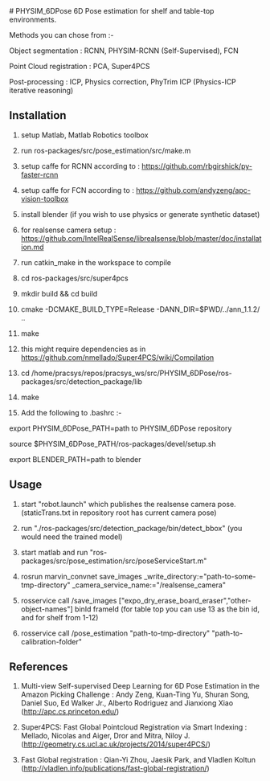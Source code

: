 <snippet>
  <content>
# PHYSIM_6DPose
6D Pose estimation for shelf and table-top environments.

Methods you can chose from :-

Object segmentation : RCNN, PHYSIM-RCNN (Self-Supervised), FCN

Point Cloud registration : PCA, Super4PCS

Post-processing : ICP, Physics correction, PhyTrim ICP (Physics-ICP iterative reasoning)

## Installation

1) setup Matlab, Matlab Robotics toolbox 

2) run ros-packages/src/pose_estimation/src/make.m

2) setup caffe for RCNN according to : https://github.com/rbgirshick/py-faster-rcnn

3) setup caffe for FCN according to : https://github.com/andyzeng/apc-vision-toolbox

4) install blender (if you wish to use physics or generate synthetic dataset)

5) for realsense camera setup : https://github.com/IntelRealSense/librealsense/blob/master/doc/installation.md

6) run catkin_make in the workspace to compile

7) cd ros-packages/src/super4pcs

8) mkdir build && cd build

9) cmake -DCMAKE_BUILD_TYPE=Release -DANN_DIR=$PWD/../ann_1.1.2/ ..

10) make

11) this might require dependencies as in https://github.com/nmellado/Super4PCS/wiki/Compilation

12) cd /home/pracsys/repos/pracsys_ws/src/PHYSIM_6DPose/ros-packages/src/detection_package/lib

13) make

14) Add the following to .bashrc :-

export PHYSIM_6DPose_PATH=path to PHYSIM_6DPose repository

source $PHYSIM_6DPose_PATH/ros-packages/devel/setup.sh

export BLENDER_PATH=path to blender

## Usage

1) start "robot.launch" which publishes the realsense camera pose. (staticTrans.txt in repository root has current camera pose)

2) run "./ros-packages/src/detection_package/bin/detect_bbox" (you would need the trained model)

3) start matlab and run "ros-packages/src/pose_estimation/src/poseServiceStart.m"

4) rosrun marvin_convnet save_images _write_directory:="path-to-some-tmp-directory" _camera_service_name:="/realsense_camera"

5) rosservice call /save_images ["expo_dry_erase_board_eraser","other-object-names"] binId frameId (for table top you can use 13 as the bin id, and for shelf from 1-12)

6) rosservice call /pose_estimation "path-to-tmp-directory" "path-to-calibration-folder"

## References 

1) Multi-view Self-supervised Deep Learning for 6D Pose Estimation in the Amazon Picking Challenge : Andy Zeng, Kuan-Ting Yu, Shuran Song, Daniel Suo, Ed Walker Jr., Alberto Rodriguez and Jianxiong Xiao (http://apc.cs.princeton.edu/)

2) Super4PCS: Fast Global Pointcloud Registration via Smart Indexing : Mellado, Nicolas and Aiger, Dror and Mitra, Niloy J. (http://geometry.cs.ucl.ac.uk/projects/2014/super4PCS/)

3) Fast Global registration : Qian-Yi Zhou, Jaesik Park, and Vladlen Koltun (http://vladlen.info/publications/fast-global-registration/)
</content>
</snippet>
